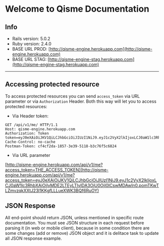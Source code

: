 # Welcome to Qisme Documentation

## Info

* Rails version: 5.0.2
* Ruby version: 2.4.0
* BASE URL PROD: [http://qisme-engine.herokuapp.com](http://qisme-engine.herokuapp.com)
* BASE URL STAG: [http://qisme-engine-stag.herokuapp.com](http://qisme-engine-stag.herokuapp.com)

-----

## Accessing protected resource

To access protected resources you can send `access_token` via URL parameter or via `Authorization` Header. Both this way will let you to access protected resources:

* Via Header token:

```
GET /api/v1/me/ HTTP/1.1
Host: qisme-engine.herokuapp.com
Authorization: Token token=eyJ0eXAiOiJKV1QiLCJhbGciOiJIUzI1NiJ9.eyJ1c2VyX2lkIjoxLCJ0aW1lc3RhbXAiOiIyMDE2LTEyLTIyIDA3OjU0OjI0ICswMDAwIn0.pomTKwTLZmvzqkXXtJ23l1KKgfLLLueXWK3BQf6RuOY
Cache-Control: no-cache
Postman-Token: cf4cf2da-1857-3e39-5118-b3c76f5c6824

```

* Via URL parameter

[http://qisme-engine.herokuapp.com/api/v1/me?access_token=THE_ACCESS_TOKEN](http://qisme-engine.herokuapp.com/api/v1/me?access_token=eyJ0eXAiOiJKV1QiLCJhbGciOiJIUzI1NiJ9.eyJ1c2VyX2lkIjoxLCJ0aW1lc3RhbXAiOiIyMDE2LTEyLTIyIDA3OjU0OjI0ICswMDAwIn0.pomTKwTLZmvzqkXXtJ23l1KKgfLLLueXWK3BQf6RuOY)



## JSON Response

All end-point should return JSON, unless mentioned in specific route documentation. You must see JSON structure in each request before parsing it (in web or mobile client), because in some condition there are some changes (add or remove) JSON object and it is delitace task to update all JSON response example.
